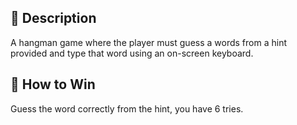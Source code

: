 📝 Description
----------------------------------------------------------------------------------------------------------------------
A hangman game where the player must guess a words from a hint provided and type that word using an on-screen keyboard.  

🎯 How to Win
-----------------------------------------------------------------------------------------------------------------------
Guess the word correctly from the hint, you have 6 tries. 
